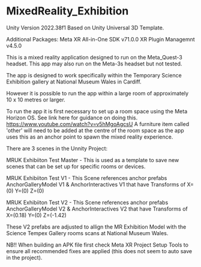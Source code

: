 # MixedReality_Exhibition

Unity Version 2022.38f1
Based on Unity Universal 3D Template.

Additional Packages:
Meta XR All-in-One SDK v71.0.0
XR Plugin Managemnt v4.5.0

This is a mixed reality application designed to run on the Meta_Quest-3 headset.
This app may also run on the Meta-3s headset but not tested.

The app is designed to work specifically within the Temporary Science Exhibition gallery at National Museum Wales in Cardiff.

However it is possible to run the app within a large room of approximately 10 x 10 metres or larger.

To run the app it is first necessary to set up a room space using the Meta Horizon OS.
See link here for guidance on doing this. https://www.youtube.com/watch?v=v5hMgoAgcsU
A furniture item called 'other' will need to be added at the centre of the room space as the app uses this as an anchor point to spawn the mixed reality experience.

There are 3 scenes in the Unnity Project:

MRUK Exhibiiton Test Master - This is used as a template to save new scenes that can be set up for specific rooms or devices.

MRUK Exhibiiton Test V1 - This Scene references anchor prefabs AnchorGalleryModel V1 & AnchorInteractives V1 that have Transforms of X=(0) Y=(0) Z=(0)

MRUK Exhibiiton Test V2 - This Scene references anchor prefabs AnchorGalleryModel V2 & AnchorInteractives V2 that have Transforms of X=(0.18) Y=(0) Z=(-1.42)

These V2 prefabs are adjusted to allign the MR Exhibition Model with the Science Tempex Gallery rooms scans at National Museum Wales.

NB!! When building an APK file first check Meta XR Project Setup Tools to ensure all recommended fixes are applied (this does not seem to auto save in the project).
